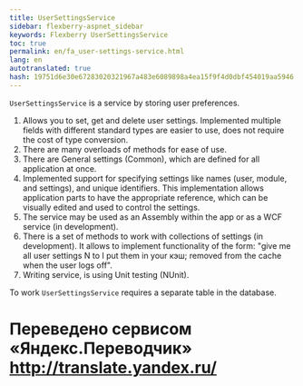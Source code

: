 ```yaml
--- 
title: UserSettingsService 
sidebar: flexberry-aspnet_sidebar 
keywords: Flexberry UserSettingsService 
toc: true 
permalink: en/fa_user-settings-service.html 
lang: en 
autotranslated: true 
hash: 19751d6e30e67283020321967a483e6089898a4ea15f9f4d0dbf454019aa5946 
--- 
```


`UserSettingsService` is a service by storing user preferences. 

1. Allows you to set, get and delete user settings. Implemented multiple fields with different standard types are easier to use, does not require the cost of type conversion. 
2. There are many overloads of methods for ease of use. 
3. There are General settings (Common), which are defined for all application at once. 
4. Implemented support for specifying settings like names (user, module, and settings), and unique identifiers. This implementation allows application parts to have the appropriate reference, which can be visually edited and used to control the settings. 
5. The service may be used as an Assembly within the app or as a WCF service (in development). 
6. There is a set of methods to work with collections of settings (in development). It allows to implement functionality of the form: "give me all user settings N to I put them in your кэш; removed from the cache when the user logs off". 
7. Writing service, is using Unit testing (NUnit). 

To work `UserSettingsService` requires a separate table in the database. 



 # Переведено сервисом «Яндекс.Переводчик» http://translate.yandex.ru/